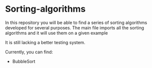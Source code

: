 # Sorting-algorithms
In this repository you will be able to find a series of sorting algorithms developed for several purposes.
The main file imports all the sorting algorithms and it will use them on a given example

It is still lacking a better testing system.

Currently, you can find:
- BubbleSort
